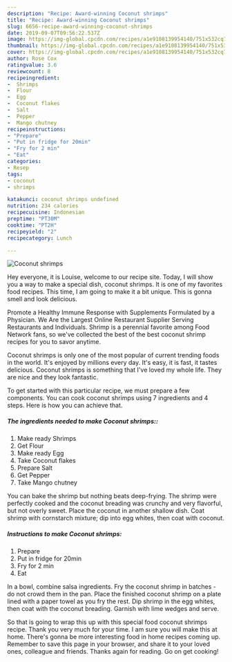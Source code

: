 ```yaml
---
description: "Recipe: Award-winning Coconut shrimps"
title: "Recipe: Award-winning Coconut shrimps"
slug: 6656-recipe-award-winning-coconut-shrimps
date: 2019-09-07T09:56:22.537Z
image: https://img-global.cpcdn.com/recipes/a1e9108139954140/751x532cq70/coconut-shrimps-recipe-main-photo.jpg
thumbnail: https://img-global.cpcdn.com/recipes/a1e9108139954140/751x532cq70/coconut-shrimps-recipe-main-photo.jpg
cover: https://img-global.cpcdn.com/recipes/a1e9108139954140/751x532cq70/coconut-shrimps-recipe-main-photo.jpg
author: Rose Cox
ratingvalue: 3.6
reviewcount: 8
recipeingredient:
-  Shrimps
-  Flour
-  Egg
-  Coconut flakes
-  Salt
-  Pepper
-  Mango chutney
recipeinstructions:
- "Prepare"
- "Put in fridge for 20min"
- "Fry for 2 min"
- "Eat"
categories:
- Resep
tags:
- coconut
- shrimps

katakunci: coconut shrimps undefined
nutrition: 234 calories
recipecuisine: Indonesian
preptime: "PT30M"
cooktime: "PT2H"
recipeyield: "2"
recipecategory: Lunch

---
```



![Coconut shrimps](https://img-global.cpcdn.com/recipes/a1e9108139954140/751x532cq70/coconut-shrimps-recipe-main-photo.jpg)

Hey everyone, it is Louise, welcome to our recipe site. Today, I will show you a way to make a special dish, coconut shrimps. It is one of my favorites food recipes. This time, I am going to make it a bit unique. This is gonna smell and look delicious.

Promote a Healthy Immune Response with Supplements Formulated by a Physician. We Are the Largest Online Restaurant Supplier Serving Restaurants and Individuals. Shrimp is a perennial favorite among Food Network fans, so we&#39;ve collected the best of the best coconut shrimp recipes for you to savor anytime.

Coconut shrimps is only one of the most popular of current trending foods in the world. It's enjoyed by millions every day. It's easy, it is fast, it tastes delicious. Coconut shrimps is something that I've loved my whole life. They are nice and they look fantastic.


To get started with this particular recipe, we must prepare a few components. You can cook coconut shrimps using 7 ingredients and 4 steps. Here is how you can achieve that.

##### The ingredients needed to make Coconut shrimps::

1. Make ready  Shrimps
1. Get  Flour
1. Make ready  Egg
1. Take  Coconut flakes
1. Prepare  Salt
1. Get  Pepper
1. Take  Mango chutney


You can bake the shrimp but nothing beats deep-frying. The shrimp were perfectly cooked and the coconut breading was crunchy and very flavorful, but not overly sweet. Place the coconut in another shallow dish. Coat shrimp with cornstarch mixture; dip into egg whites, then coat with coconut. 

##### Instructions to make Coconut shrimps:

1. Prepare
1. Put in fridge for 20min
1. Fry for 2 min
1. Eat


In a bowl, combine salsa ingredients. Fry the coconut shrimp in batches - do not crowd them in the pan. Place the finished coconut shrimp on a plate lined with a paper towel as you fry the rest. Dip shrimp in the egg whites, then coat with the coconut breading. Garnish with lime wedges and serve. 

So that is going to wrap this up with this special food coconut shrimps recipe. Thank you very much for your time. I am sure you will make this at home. There's gonna be more interesting food in home recipes coming up. Remember to save this page in your browser, and share it to your loved ones, colleague and friends. Thanks again for reading. Go on get cooking!
